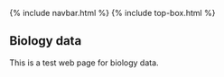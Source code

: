 {% include navbar.html %}  {% include top-box.html %}

## Biology data

This is a test web page for biology data.

